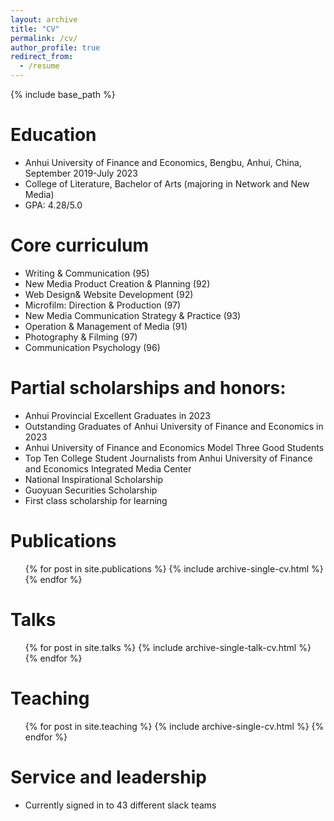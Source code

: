 ```yaml
---
layout: archive
title: "CV"
permalink: /cv/
author_profile: true
redirect_from:
  - /resume
---
```


{% include base_path %}

Education
======
* Anhui University of Finance and Economics, Bengbu, Anhui, China, September 2019-July 2023
* College of Literature, Bachelor of Arts (majoring in Network and New Media)
* GPA: 4.28/5.0

Core curriculum
======
* Writing & Communication (95)
* New Media Product Creation & Planning (92)
*  Web Design& Website Development (92)
*  Microfilm: Direction & Production (97)
*  New Media Communication Strategy & Practice (93)
*  Operation & Management of Media (91)
*  Photography & Filming (97)
*  Communication Psychology (96)
   
Partial scholarships and honors:
======
* Anhui Provincial Excellent Graduates in 2023
* Outstanding Graduates of Anhui University of Finance and Economics in 2023
* Anhui University of Finance and Economics Model Three Good Students
* Top Ten College Student Journalists from Anhui University of Finance and Economics Integrated Media Center
* National Inspirational Scholarship
* Guoyuan Securities Scholarship
* First class scholarship for learning

Publications
======
  <ul>{% for post in site.publications %}
    {% include archive-single-cv.html %}
  {% endfor %}</ul>
  
Talks
======
  <ul>{% for post in site.talks %}
    {% include archive-single-talk-cv.html %}
  {% endfor %}</ul>
  
Teaching
======
  <ul>{% for post in site.teaching %}
    {% include archive-single-cv.html %}
  {% endfor %}</ul>
  
Service and leadership
======
* Currently signed in to 43 different slack teams
